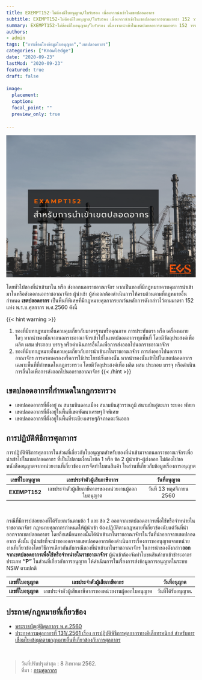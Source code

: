 ```yaml
---
title: EXEMPT152-ไม่ต้องมีใบอนุญาต/ใบรับรอง เนื่องจากนำเข้าในเขตปลอดอากร
subtitle: EXEMPT152-ไม่ต้องมีใบอนุญาต/ใบรับรอง เนื่องจากนำเข้าในเขตปลอดอากรตามมาตรา 152 วรรค 1 แห่ง พ.ร.บ. ศุลกากร 2560
summary: EXEMPT152-ไม่ต้องมีใบอนุญาต/ใบรับรอง เนื่องจากนำเข้าในเขตปลอดอากรตามมาตรา 152 วรรค 1 แห่ง พ.ร.บ. ศุลกากร
authors:
- admin
tags: ["การเชื่อมโยงข้อมูลใบอนุญาต","เขตปลอดอากร"]
categories: ["Knowledge"]
date: "2020-09-23"
lastMod: "2020-09-23"
featured: true
draft: false

image:
  placement: 
  caption: 
  focal_point: ""
  preview_only: true

---
```


![](featured.png)

โดยทั่วไปของที่นำเข้ามาใน หรือ ส่งออกนอกราชอาณาจักร หากเป็นของที่มีกฎหมายควบคุมการนำเข้ามาในหรือส่งออกนอกราชอาณาจักร ผู้นำเข้า ผู้ส่งออกต้องดำเนินการให้ครบถ้วนตามที่กฎหมายอื่นกำหนด **เขตปลอดอากร** เป็นพื้นที่พิเศษที่มีกฎหมายศุลกากรยกเว้นหลักการดังกล่าวไว้ตามมาตรา 152 แห่ง พ.ร.บ.ศุลกากร พ.ศ.2560  ดังนี้

{{< hint warning >}}
1. ของที่มีบทกฎหมายอื่นควบคุมเกี่ยวกับมาตรฐานหรือคุณภาพ  การประทับตรา หรือ เครื่องหมายใดๆ  หากนำของนั้นจากนอกราชอาณาจักรเข้าไปในเขตปลอดอากรทุกพื้นที่ โดยมีวัตถุประสงค์เพื่อ ผลิต ผสม ประกอบ บรรจุ หรือดำเนินการอื่นใดเพื่อการส่งออกไปนอกราชอาณาจักร
1. ของที่มีบทกฎหมายอื่นควบคุมเกี่ยวกับการนำเข้ามาในราชอาณาจักร  การส่งออกไปนอกราชอาณาจักร  การครอบครองหรือการใช้ประโยชน์ซึ่งของนั้น  หากนำของนั้นเข้าไปในเขตปลอดอากรเฉพาะพื้นที่ที่กำหนดในกฎกระทรวง  โดยมีวัตถุประสงค์เพื่อ ผลิต ผสม ประกอบ บรรจุ หรือดำเนินการอื่นใดเพื่อการส่งออกไปนอกราชอาณาจักร
 {{< /hint >}}

## เขตปลอดอากรที่กำหนดในกฎกระทรวง

- เขตปลอดอากรที่ตั้งอยู่ ณ สนามบินดอนเมือง สนามบินสุวรรณภูมิ สนามบินอู่ตะเภา ระยอง พัทยา
- เขตปลอดอากรที่ตั้งอยู่ในพื้นที่เขตพัฒนาเศรษฐกิจพิเศษ
- เขตปลอดอากรที่ตั้งอยู่ในพื้นที่ระเบียงเศรษฐกิจภาคตะวันออก

## การปฏิบัติพิธีการศุลกากร

การปฏิบัติพิธีการศุลกากรในส่วนที่เกี่ยวกับใบอนุญาตสำหรับของที่นำเข้ามาจากนอกราชอาณาจักรเพื่อนำเข้าไปในเขตปลอดอากร ที่เป็นไปตามเงื่อนไขข้อ 1  หรือ  ข้อ 2   ผู้นำเข้า-ผู้ส่งออก ไม่ต้องไปขอหนังสืออนุญาตจากหน่วยงานที่เกี่ยวข้อง  การจัดทำใบขนสินค้า ในส่วนที่เกี่ยวกับข้อมูลเรื่องการอนุญาต 
<br>

| เลขที่ใบอนุญาต  | เลขประจำตัวผู้เสียภาษีอากร | วันที่อนุญาต |
|:--------------:|:-------------------:|:---------------:|
| **EXEMPT152**   | เลขประจำตัวผู้เสียภาษีอากรของหน่วยงานผู้ออกใบอนุญาต | วันที่ 13  พฤศจิกายน 2560  | 
<br>
 
กรณีที่มีการปล่อยของที่ได้รับยกเว้นตามข้อ 1 และ ข้อ 2 ออกจากเขตปลอดอากรเพื่อใช้หรือจำหน่ายในราชอาณาจักร กฎหมายศุลกากรกำหนดให้ผู้นำเข้า ต้องปฏิบัติตามกฎหมายที่เกี่ยวข้องนับแต่วันที่นำออกจากเขตปลอดอากร โดยถือเสมือนของนั้นได้นำเข้ามาในราชอาณาจักรในวันที่นำออกจากเขตปลอดอากร   ดังนั้น ผู้นำเข้าที่จะนำของออกจากเขตปลอดอากรต้องดำเนินการเรื่องการขออนุญาตจากหน่วยงานที่เกี่ยวข้องโดยวิธีการเดียวกันกับกรณีของที่นำเข้ามาในราชอาณาจักร ในการนำของดังกล่าว**ออกจากเขตปลอดอากรเพื่อใช้หรือจำหน่ายในราชอาณาจักร** ผู้นำเข้าต้องจัดทำใบขนสินค้าขาเข้าชำระอากร  ประเภท **“P”**  ในส่วนที่เกี่ยวกับการอนุญาต ให้ดำเนินการในเรื่องการส่งข้อมูลการอนุญาตในระบบ NSW ตามปกติ   

| เลขที่ใบอนุญาต |               เลขประจำตัวผู้เสียภาษีอากร                |       วันที่อนุญาต        |
|:--------------:|:-----------------------------------:|:-------------------------:|
|   **เลขที่ใบอนุญาต**   | เลขประจำตัวผู้เสียภาษีอากรของหน่วยงานผู้ออกใบอนุญาต|วันที่ได้รับอนุญาต. |




## ประกาศ/กฎหมายที่เกี่ยวข้อง

- [พระราชบัญญัติศุลกากร พ.ศ.2560](../../announcement/customs/customs-act2560/)
- [ประกาศกรมศุลกากรที่ 131/.2561 เรื่อง การปฏิบัติพิธีการศุลกากรทางอิเล็กทรอนิกส์ สำหรับการเชื่อมโยงข้อมูลตามกฎหมายอื่นที่เกี่ยวข้องกับการศุลกากร](../../announcement/customs/2561-131/) 

<br>

> วันที่ปรับปรุงล่าสุด : 8 สิงหาคม 2562.  
> ที่มา : [กรมศุลกากร](https://www.customs.go.th/cont_strc_faq.php?lang=th&top_menu=menu_homepage&left_menu=menu_center_004&ini_menu=&current_id=14232832404e505f4b464b4a464a4f)
